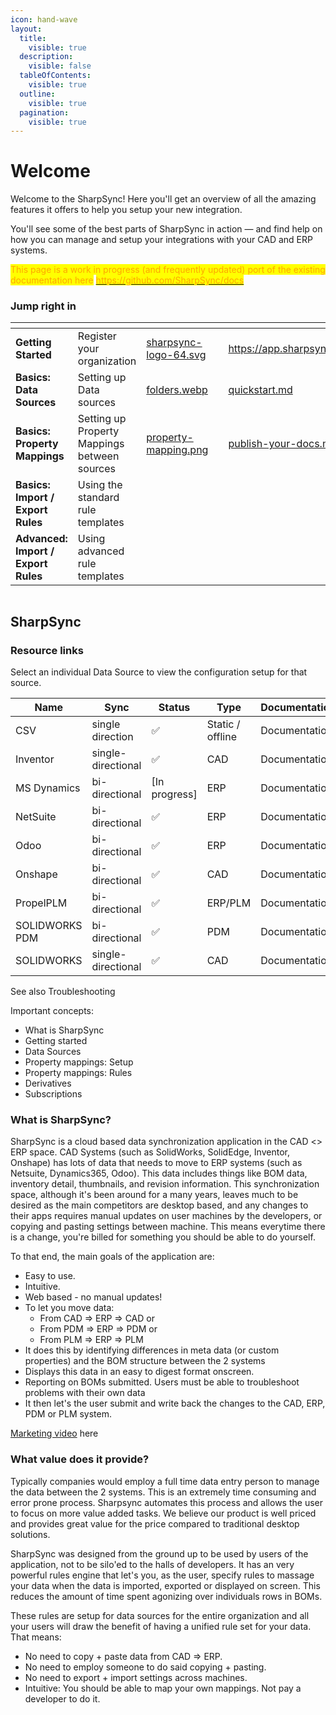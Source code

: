 ```yaml
---
icon: hand-wave
layout:
  title:
    visible: true
  description:
    visible: false
  tableOfContents:
    visible: true
  outline:
    visible: true
  pagination:
    visible: true
---
```


# Welcome

Welcome to the SharpSync! Here you'll get an overview of all the amazing features it offers to help you setup your new integration.

You'll see some of the best parts of SharpSync in action — and find help on how you can manage and setup your integrations with your CAD and ERP systems.

<mark style="color:orange;">This page is a work in progress (and frequently updated) port of the existing documentation here</mark> [<mark style="color:orange;">https://github.com/SharpSync/docs</mark>](https://github.com/SharpSync/docs)

### Jump right in

<table data-view="cards"><thead><tr><th></th><th></th><th data-hidden data-card-cover data-type="files"></th><th data-hidden></th><th data-hidden data-card-target data-type="content-ref"></th></tr></thead><tbody><tr><td><strong>Getting Started</strong></td><td>Register your organization</td><td><a href=".gitbook/assets/sharpsync-logo-64.svg">sharpsync-logo-64.svg</a></td><td></td><td><a href="https://app.sharpsync.net/organization/register">https://app.sharpsync.net/organization/register</a></td></tr><tr><td><strong>Basics: Data Sources</strong></td><td>Setting up Data sources</td><td><a href=".gitbook/assets/folders.webp">folders.webp</a></td><td></td><td><a href="fundamentals/quickstart.md">quickstart.md</a></td></tr><tr><td><strong>Basics: Property Mappings</strong></td><td>Setting up Property Mappings between sources</td><td><a href=".gitbook/assets/property-mapping.png">property-mapping.png</a></td><td></td><td><a href="fundamentals/publish-your-docs.md">publish-your-docs.md</a></td></tr><tr><td><strong>Basics: Import / Export Rules</strong></td><td>Using the standard rule templates</td><td></td><td></td><td></td></tr><tr><td><strong>Advanced: Import / Export Rules</strong></td><td>Using advanced rule templates</td><td></td><td></td><td></td></tr></tbody></table>

<figure><img src="https://sharpsync.net/wp-content/uploads/2024/01/SharpSync_Home_Banner-1200x313.png" alt=""><figcaption></figcaption></figure>

## SharpSync

### Resource links

Select an individual Data Source to view the configuration setup for that source.

<table data-full-width="false"><thead><tr><th width="195">Name</th><th>Sync</th><th>Status</th><th>Type</th><th data-hidden>Documentation</th></tr></thead><tbody><tr><td>CSV</td><td>single direction</td><td><span data-gb-custom-inline data-tag="emoji" data-code="2705">✅</span></td><td>Static / offline</td><td>Documentation</td></tr><tr><td>Inventor</td><td>single-directional</td><td><span data-gb-custom-inline data-tag="emoji" data-code="2705">✅</span></td><td>CAD</td><td>Documentation</td></tr><tr><td>MS Dynamics</td><td>bi-directional</td><td>[In progress]</td><td>ERP</td><td>Documentation</td></tr><tr><td>NetSuite</td><td>bi-directional</td><td><span data-gb-custom-inline data-tag="emoji" data-code="2705">✅</span></td><td>ERP</td><td>Documentation</td></tr><tr><td>Odoo</td><td>bi-directional</td><td><span data-gb-custom-inline data-tag="emoji" data-code="2705">✅</span></td><td>ERP</td><td>Documentation</td></tr><tr><td>Onshape</td><td>bi-directional</td><td><span data-gb-custom-inline data-tag="emoji" data-code="2705">✅</span></td><td>CAD</td><td>Documentation</td></tr><tr><td>PropelPLM</td><td>bi-directional</td><td><span data-gb-custom-inline data-tag="emoji" data-code="2705">✅</span></td><td>ERP/PLM</td><td>Documentation</td></tr><tr><td>SOLIDWORKS PDM</td><td>bi-directional</td><td><span data-gb-custom-inline data-tag="emoji" data-code="2705">✅</span></td><td>PDM</td><td>Documentation</td></tr><tr><td>SOLIDWORKS</td><td>single-directional</td><td><span data-gb-custom-inline data-tag="emoji" data-code="2705">✅</span></td><td>CAD</td><td>Documentation</td></tr></tbody></table>

See also Troubleshooting

Important concepts:

* What is SharpSync
* Getting started
* Data Sources
* Property mappings: Setup
* Property mappings: Rules
* Derivatives
* Subscriptions

### What is SharpSync?

SharpSync is a cloud based data synchronization application in the CAD <> ERP space. CAD Systems (such as SolidWorks, SolidEdge, Inventor, Onshape) has lots of data that needs to move to ERP systems (such as Netsuite, Dynamics365, Odoo). This data includes things like BOM data, inventory detail, thumbnails, and revision information. This synchronization space, although it's been around for a many years, leaves much to be desired as the main competitors are desktop based, and any changes to their apps requires manual updates on user machines by the developers, or copying and pasting settings between machine. This means everytime there is a change, you're billed for something you should be able to do yourself.

To that end, the main goals of the application are:

* Easy to use.
* Intuitive.
* Web based - no manual updates!
* To let you move data:
  * From CAD => ERP => CAD or
  * From PDM => ERP => PDM or
  * From PLM => ERP => PLM
* It does this by identifying differences in meta data (or custom properties) and the BOM structure between the 2 systems
* Displays this data in an easy to digest format onscreen.
* Reporting on BOMs submitted. Users must be able to troubleshoot problems with their own data
* It then let's the user submit and write back the changes to the CAD, ERP, PDM or PLM system.

[Marketing video](https://sharpsync.net/wp-content/uploads/2024/06/SharpSync-Promo-1.mp4) here

### What value does it provide?

Typically companies would employ a full time data entry person to manage the data between the 2 systems. This is an extremely time consuming and error prone process. Sharpsync automates this process and allows the user to focus on more value added tasks. We believe our product is well priced and provides great value for the price compared to traditional desktop solutions.

SharpSync was designed from the ground up to be used by users of the application, not to be silo'ed to the halls of developers. It has an very powerful rules engine that let's you, as the user, specify rules to massage your data when the data is imported, exported or displayed on screen. This reduces the amount of time spent agonizing over individuals rows in BOMs.

These rules are setup for data sources for the entire organization and all your users will draw the benefit of having a unified rule set for your data. That means:

* No need to copy + paste data from CAD => ERP.
* No need to employ someone to do said copying + pasting.
* No need to export + import settings across machines.
* Intuitive: You should be able to map your own mappings. Not pay a developer to do it.
